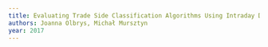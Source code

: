 ```yaml
---
title: Evaluating Trade Side Classification Algorithms Using Intraday Data from the Warsaw Stock Exchange
authors: Joanna Olbrys, Michał Mursztyn
year: 2017
---
```


